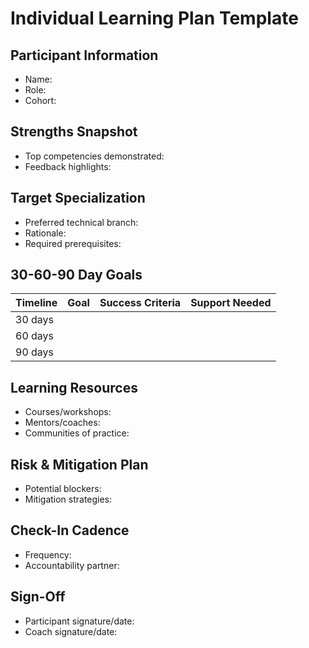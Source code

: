 # Individual Learning Plan Template

## Participant Information
- Name:
- Role:
- Cohort:

## Strengths Snapshot
- Top competencies demonstrated:
- Feedback highlights:

## Target Specialization
- Preferred technical branch:
- Rationale:
- Required prerequisites:

## 30-60-90 Day Goals
| Timeline | Goal | Success Criteria | Support Needed |
| -------- | ---- | ---------------- | -------------- |
| 30 days |      |                  |                |
| 60 days |      |                  |                |
| 90 days |      |                  |                |

## Learning Resources
- Courses/workshops:
- Mentors/coaches:
- Communities of practice:

## Risk & Mitigation Plan
- Potential blockers:
- Mitigation strategies:

## Check-In Cadence
- Frequency:
- Accountability partner:

## Sign-Off
- Participant signature/date:
- Coach signature/date:
